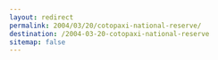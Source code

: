 ```yaml
---
layout: redirect
permalink: 2004/03/20/cotopaxi-national-reserve/
destination: /2004-03-20-cotopaxi-national-reserve
sitemap: false
---
```

